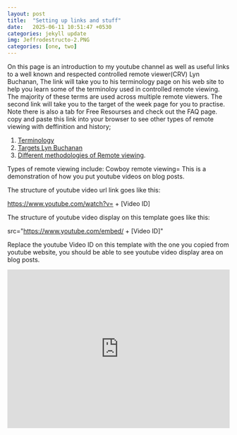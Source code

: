 ```yaml
---
layout: post
title:  "Setting up links and stuff"
date:   2025-06-11 10:51:47 +0530
categories: jekyll update
img: Jeffrodestructo-2.PNG
categories: [one, two]
---
```

On this page is an introduction to my youtube channel as well as useful links to a well known and respected controlled remote viewer(CRV) Lyn Buchanan, The link will take you to his terminology page on his web site to help you learn some of the terminoloy used in controlled remote viewing. The majority of these terms are used across multiple remote viewers. The second link will take you to the target of the week page for you to practise. Note there is also a tab for Free Resourses and check out the FAQ page. copy and paste this link into your browser to see other types of remote viewing with deffinition and history; 
1. [Terminology][link-one] 
2. [Targets Lyn Buchanan][link-2]
3. [Different methodologies of Remote viewing][last-link].

Types of remote viewing include: Cowboy remote viewing=
This is a demonstration of how you put youtube videos on blog posts.

The structure of youtube video url link goes like this:

https://www.youtube.com/watch?v= + [Video ID]

The structure of youtube video display on this template goes like this:

src="https://www.youtube.com/embed/ + [Video ID]"

Replace the youtube Video ID on this template with the one you copied from youtube website, you should be able to see youtube video display area on blog posts.

<iframe width="100%" height="360" src="https://www.youtube.com/embed/7-MVyx36koY" frameborder="0" allowfullscreen></iframe>

[link-one]: https://www.crviewer.com/terminology.php
[link-2]:   https://www.crviewer.com/targets/targetindex.php
[last-link]: https://rviewer.com/other-types-of-remote-viewing/
